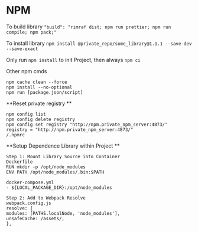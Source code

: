 
# NPM 
To build library
`"build": "rimraf dist; npm run prettier; npm run compile; npm pack;"`

To install library
`npm install @private_repo/some_library@1.1.1 --save-dev --save-exact`

Only run `npm install` to init Project, then always `npm ci`

Other npm cmds
```
npm cache clean --force  
npm install --no-optional  
npm run [package.json/script]
```

**Reset private registry **
```
npm config list  
npm config delete registry  
npm config set registry "http://npm.private_npm_server:4873/"  
registry = "http://npm.private_npm_server:4873/"  
/.npmrc
```

**Setup Dependence Library within Project **
``` 
Step 1: Mount Library Source into Container  
Dockerfile  
RUN mkdir -p /opt/node_modules  
ENV PATH /opt/node_modules/.bin:$PATH  
  
docker-compose.yml  
- ${LOCAL_PACKAGE_DIR}:/opt/node_modules  
  
Step 2: Add to Webpack Resolve  
webpack.config.js  
resolve: {  
modules: [PATHS.localNode, 'node_modules'],  
unsafeCache: /assets/,  
},
```